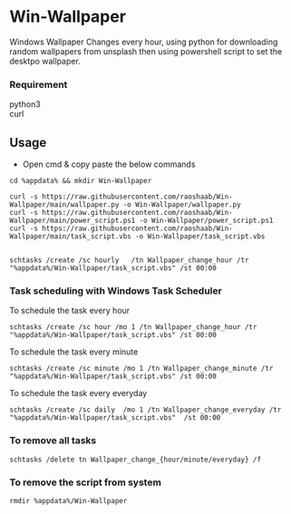 # Win-Wallpaper
Windows Wallpaper Changes every hour, using python for downloading random wallpapers from unsplash then using powershell script to set the desktpo wallpaper.    


### Requirement
python3  
curl 

## Usage
* Open cmd & copy paste the below commands 

 ```
cd %appdata% && mkdir Win-Wallpaper 

curl -s https://raw.githubusercontent.com/raoshaab/Win-Wallpaper/main/wallpaper.py -o Win-Wallpaper/wallpaper.py
curl -s https://raw.githubusercontent.com/raoshaab/Win-Wallpaper/main/power_script.ps1 -o Win-Wallpaper/power_script.ps1
curl -s https://raw.githubusercontent.com/raoshaab/Win-Wallpaper/main/task_script.vbs -o Win-Wallpaper/task_script.vbs


schtasks /create /sc hourly   /tn Wallpaper_change_hour /tr "%appdata%/Win-Wallpaper/task_script.vbs" /st 00:00
```

### Task scheduling with Windows Task Scheduler
To schedule the task every hour 
```
schtasks /create /sc hour /mo 1 /tn Wallpaper_change_hour /tr "%appdata%/Win-Wallpaper/task_script.vbs" /st 00:00
```

To schedule the task every minute 
```
schtasks /create /sc minute /mo 1 /tn Wallpaper_change_minute /tr "%appdata%/Win-Wallpaper/task_script.vbs" /st 00:00
```

To schedule the task every everyday 
```
schtasks /create /sc daily  /mo 1 /tn Wallpaper_change_everyday /tr "%appdata%/Win-Wallpaper/task_script.vbs"  /st 00:00
```
 
### To remove all tasks 

```
schtasks /delete tn Wallpaper_change_{hour/minute/everyday} /f
```

### To remove the script from system 

```
rmdir %appdata%/Win-Wallpaper 
```
